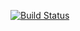 [![Build Status](https://travis-ci.org/KAE-dev/mcdonalds.svg?branch=master)](https://travis-ci.org/KAE-dev/mcdonalds) 